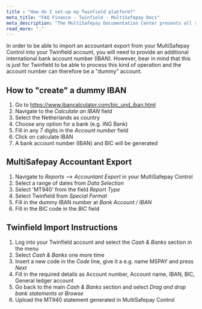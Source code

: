```yaml
---
title : "How do I set-up my Twinfield platform?"
meta_title: "FAQ Finance - Twinfield - MultiSafepay Docs"
meta_description: "The MultiSafepay Documentation Center presents all relevant information about our Plugins and API. You can also find support pages for payment methods, tools and general questions as well as the contact details of our Support and Integration Teams."
read_more: "."
---
```


In order to be able to import an accountant export from your MultiSafepay Control into your Twinfield account, you will need to provide an additional international bank account number (IBAN). However, bear in mind that this is just for Twinfield to be able to process this kind of operation and the account number can therefore be a "dummy" account. 

## How to "create" a dummy IBAN

1. Go to https://www.ibancalculator.com/bic_und_iban.html 
2. Navigate to the _Calculate an IBAN_ field
3. Select the Netherlands as country
4. Choose any option for a bank (e.g. ING Bank)
5. Fill in any 7 digits in the _Account number_ field
6. Click on calculate IBAN
7. A bank account number (IBAN) and BIC will be generated

## MultiSafepay Accountant Export

1. Navigate to _Reports_ --> _Accountant Export_ in your MultiSafepay Control
2. Select a range of dates from _Data Selection_
3. Select 'MT940' from the field _Report Type_
4. Select Twinfield from _Special Format_
5. Fill in the dummy IBAN number at _Bank Account / IBAN_
6. Fill in the BIC code in the _BIC_ field

## Twinfield Import Instructions

1. Log into your Twinfield account and select the _Cash & Banks_ section in the menu
2. Select _Cash & Banks_ one more time
3. Insert a new code in the _Code_ line, give it a e.g. name MSPAY and press _Next_
4. Fill in the required details as Account number, Account name, IBAN, BIC, General ledger account
5. Go back to the main _Cash & Banks_ section and select _Drag and drop bank statements or Browse_
6. Upload the MT940 statement generated in MultiSafepay Control